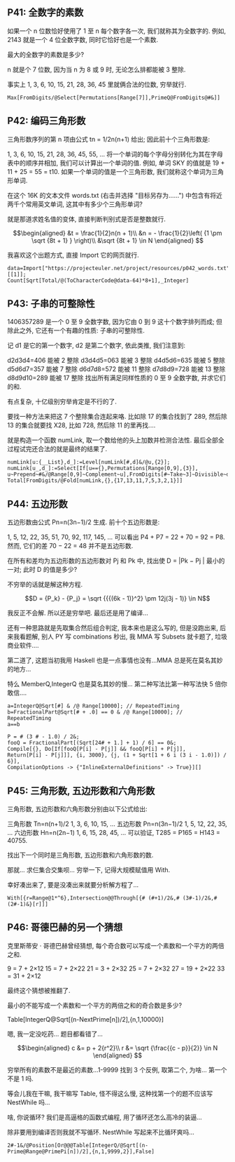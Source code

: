 ## P41: 全数字的素数

如果一个 n 位数恰好使用了 1 至 n 每个数字各一次, 我们就称其为全数字的. 例如, 2143 就是一个 4 位全数字数, 同时它恰好也是一个素数.

最大的全数字的素数是多少?

n 就是个 7 位数, 因为当 n 为 8 或 9 时, 无论怎么排都能被 3 整除.

事实上 1, 3, 6, 10, 15, 21, 28, 36, 45 里就俩合法的位数, 穷举就行.

```wl
Max[FromDigits/@Select[Permutations[Range[7]],PrimeQ@FromDigits@#&]]
```

## P42: 编码三角形数

三角形数序列的第 n 项由公式 tn = 1/2n(n+1) 给出; 因此前十个三角形数是:

1, 3, 6, 10, 15, 21, 28, 36, 45, 55, …
将一个单词的每个字母分别转化为其在字母表中的顺序并相加, 我们可以计算出一个单词的值. 例如, 单词 SKY 的值就是 19 + 11 + 25 = 55 = t10. 如果一个单词的值是一个三角形数, 我们就称这个单词为三角形单词.

在这个 16K 的文本文件 words.txt (右击并选择 "目标另存为……") 中包含有将近两千个常用英文单词, 这其中有多少个三角形单词?

就是那道求姓名值的变体, 直接判断判别式是否是整数就行.

$$\begin{aligned}
&t = \frac{1}{2}n(n + 1)\\
&n = - \frac{1}{2}\left( {1 \pm \sqrt {8t + 1} } \right)\\
&\sqrt {8t + 1} \in N
\end{aligned} $$

我喜欢这个出题方式, 直接 Import 它的网页就行.

```wl
data=Import["https://projecteuler.net/project/resources/p042_words.txt","CSV"][[1]];
Count[Sqrt[Total/@(ToCharacterCode@data-64)*8+1],_Integer]
```

## P43: 子串的可整除性

1406357289 是一个 0 至 9 全数字数, 因为它由 0 到 9 这十个数字排列而成; 但除此之外, 它还有一个有趣的性质: 子串的可整除性.

记 d1 是它的第一个数字, d2 是第二个数字, 依此类推, 我们注意到:

d2d3d4=406 能被 2 整除
d3d4d5=063 能被 3 整除
d4d5d6=635 能被 5 整除
d5d6d7=357 能被 7 整除
d6d7d8=572 能被 11 整除
d7d8d9=728 能被 13 整除
d8d9d10=289 能被 17 整除
找出所有满足同样性质的 0 至 9 全数字数, 并求它们的和.

有点复杂, 十亿级别穷举肯定是不行的了.

要找一种方法来把这 7 个整除集合连起来咯. 比如除 17 的集合找到了 289, 然后除 13 的集合就要找 X28, 比如 728, 然后除 11 的里再找....

就是构造一个函数 numLink, 取一个数给他的头上加数并检测合法性. 最后全部全过程试完还合法的就是最终的结果了.

```wl
numLink[u:{__List},d_]:=Level[numLink[#,d]&/@u,{2}];
numLink[u_,d_]:=Select[If[u=={},Permutations[Range[0,9],{3}],
u~Prepend~#&/@Range[0,9]~Complement~u],FromDigits[#~Take~3]~Divisible~d&];
Total[FromDigits/@Fold[numLink,{},{17,13,11,7,5,3,2,1}]]
```

## P44: 五边形数

五边形数由公式 Pn=n(3n−1)/2 生成. 前十个五边形数是:

1, 5, 12, 22, 35, 51, 70, 92, 117, 145, …
可以看出 P4 + P7 = 22 + 70 = 92 = P8. 然而, 它们的差 70 − 22 = 48 并不是五边形数.

在所有和差均为五边形数的五边形数对 Pj 和 Pk 中, 找出使 D = |Pk − Pj | 最小的一对; 此时 D 的值是多少?

不穷举的话就是解这种方程.

$$D = {P_k} - {P_j} = \sqrt {{{(6k - 1)}^2} \pm 12j(3j - 1)}  \in N$$

我反正不会解. 所以还是穷举吧. 最后还是用了编译...

还有一种思路就是先取集合然后组合判定, 我本来也是这么写的, 但是没跑出来, 后来我看题解, 别人 PY 写 combinations 秒出, 我 MMA 写 Subsets 就卡题了, 垃圾商业软件....

第二道了, 这题当初我用 Haskell 也是一点事情也没有...MMA 总是死在莫名其妙的地方...

特么 MemberQ,IntegerQ 也是莫名其妙的慢... 第二种写法比第一种写法快 5 倍你敢信....

```wl
a=IntegerQ@Sqrt[#] & /@ Range[10000]; // RepeatedTiming
b=FractionalPart@Sqrt[# + .0] == 0 & /@ Range[10000]; // RepeatedTiming
a==b
```

```wl
P = # (3 # - 1.0) / 2&;
fooQ = FractionalPart[(Sqrt[24# + 1.] + 1) / 6] == 0&;
Compile[{}, Do[If[fooQ[P[i] - P[j]] && fooQ[P[i] + P[j]],
Return[P[i] - P[j]]], {i, 3000}, {j, (1 + Sqrt[1 + 6 i (3 i - 1.0)]) / 6}],
CompilationOptions -> {"InlineExternalDefinitions" -> True}][]
```

## P45: 三角形数, 五边形数和六角形数

三角形数, 五边形数和六角形数分别由以下公式给出:

三角形数	Tn=n(n+1)/2	1, 3, 6, 10, 15, …
五边形数	Pn=n(3n−1)/2	1, 5, 12, 22, 35, …
六边形数	Hn=n(2n−1)	1, 6, 15, 28, 45, …
可以验证, T285 = P165 = H143 = 40755.

找出下一个同时是三角形数, 五边形数和六角形数的数.

那就... 求仨集合交集呗... 穷举一下, 记得大规模赋值用 With.

幸好凑出来了, 要是没凑出来就要分析解方程了...

```wl
With[{r=Range@1*^6},Intersection@@Through[{# (#+1)/2&,# (3#-1)/2&,# (2#-1)&}[r]]]
```

## P46: 哥德巴赫的另一个猜想

克里斯蒂安 · 哥德巴赫曾经猜想, 每个奇合数可以写成一个素数和一个平方的两倍之和.

9 = 7 + 2×12
15 = 7 + 2×22
21 = 3 + 2×32
25 = 7 + 2×32
27 = 19 + 2×22
33 = 31 + 2×12

最终这个猜想被推翻了.

最小的不能写成一个素数和一个平方的两倍之和的奇合数是多少?

Table[IntegerQ@Sqrt[(n-NextPrime[n])/2],{n,1,10000}]

嗯, 我一定没吃药... 题目都看错了...

$$\begin{aligned}
c &= p + 2{r^2}\\
r &= \sqrt {\frac{{c - p}}{2}} \in N
\end{aligned} $$

穷举所有的素数不是最近的素数...1-9999 找到 3 个反例, 取第二个, 为啥... 第一个不是 1 吗.

等会儿我在干嘛, 我干嘛写 Table, 怪不得这么慢, 这种找第一个的题不应该写 NestWhile 吗...

啥, 你说循环? 我们是高逼格的函数式编程, 用了循环还怎么高冷的装逼...

除非要用到编译否则我就不写循环. NestWhile 写起来不比循环爽吗...

```wl
2#-1&/@Position[Or@@@Table[IntegerQ/@Sqrt[(n-Prime@Range@PrimePi[n])/2],{n,1,9999,2}],False]
```
